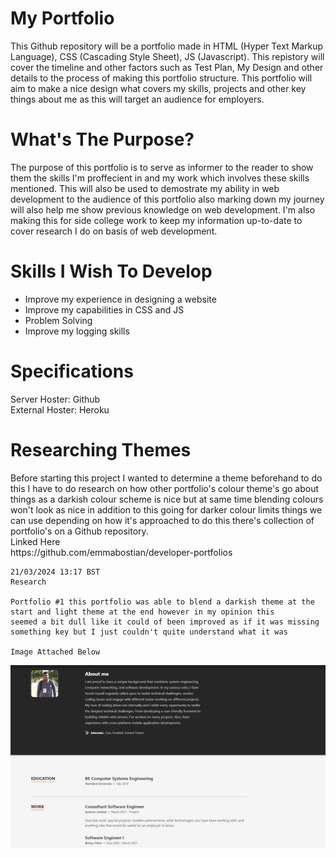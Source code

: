 <h1>My Portfolio</h1>
This Github repository will be a portfolio made in HTML (Hyper Text Markup Language), CSS (Cascading Style Sheet), JS (Javascript). This repistory will cover the timeline and other factors such as Test Plan, My Design and other details to the process of making this portfolio structure. This portfolio will aim to make a nice design what covers my skills, projects and other key things about me as this will target an audience for employers.

<h1>What's The Purpose?</h1>

The purpose of this portfolio is to serve as informer to the reader to show them the skills I'm proffecient in and my work which involves these skills mentioned. This will also be used to demostrate my ability in web development to the audience of this portfolio also marking down my journey will also help me show previous knowledge on web development. I'm also making this for side college work to keep my information up-to-date to cover research I do on basis of web development.

<h1>Skills I Wish To Develop</h1>

<ul>
  <li>Improve my experience in designing a website</li>
  <li>Improve my capabilities in CSS and JS</li>
  <li>Problem Solving</li>
  <li>Improve my logging skills</li>
</ul>

<h1>Specifications</h1>
Server Hoster: Github<br>
External Hoster: Heroku

<h1>Researching Themes</h1>
Before starting this project I wanted to determine a theme beforehand to do this I have to do research on how other portfolio's colour theme's go about things as a darkish colour scheme is nice but at same time blending colours won't look as nice in addition to this going for darker colour limits things we can use depending on how it's approached to do this there's collection of portfolio's on a Github repository.
<br>
Linked Here<br>
https://github.com/emmabostian/developer-portfolios

```
21/03/2024 13:17 BST
Research

Portfolio #1 this portfolio was able to blend a darkish theme at the start and light theme at the end however in my opinion this
seemed a bit dull like it could of been improved as if it was missing something key but I just couldn't quite understand what it was 

Image Attached Below
```
<img src="/Images/Portfolio1.png" alt="This is the first Portfolio's skills section what I felt was bit dull">

